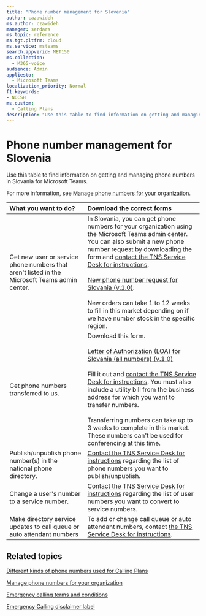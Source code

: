 ```yaml
---
title: "Phone number management for Slovenia"
author: cazawideh
ms.author: czawideh
manager: serdars
ms.topic: reference
ms.tgt.pltfrm: cloud
ms.service: msteams
search.appverid: MET150
ms.collection: 
  - M365-voice
audience: Admin
appliesto: 
  - Microsoft Teams
localization_priority: Normal
f1.keywords:
- NOCSH
ms.custom: 
  - Calling Plans
description: "Use this table to find information on getting and managing phone numbers in Slovenia for Microsoft Teams."
---
```


# Phone number management for Slovenia

Use this table to find information on getting and managing phone numbers in Slovania for Microsoft Teams.
  
For more information, see [Manage phone numbers for your organization](manage-phone-numbers-for-your-organization.md).
  
|**What you want to do?**|**Download the correct forms**|
|:-----|:-----|
|Get new user or service phone numbers that aren't listed in the Microsoft Teams admin center. |In Slovania, you can get phone numbers for your organization using the Microsoft Teams admin center. You can also submit a new phone number request by downloading the form and [contact the TNS Service Desk for instructions](contact-tns-service-desk.md).<br/><br/>[New phone number request for Slovania (v.1.0)](<https://download.microsoft.com/download/4/7/4/474b116f-3129-41ed-9a66-28f32c10a97d/New phone number request for Slovenia (v.1.0) (en-us).pdf>). <br/><br/>New orders can take 1 to 12 weeks to fill in this market depending on if we have number stock in the specific region. |
|Get phone numbers transferred to us. | Download this form. <br/><br/>[Letter of Authorization (LOA) for Slovania (all numbers) (v.1.0)](<https://download.microsoft.com/download/8/b/7/8b7aad7f-a31a-4b27-bfbf-2cf103441bee/Slovenia LOA.pdf>)<br/><br/>Fill it out and [contact the TNS Service Desk for instructions](contact-tns-service-desk.md). You must also include a utility bill from the business address for which you want to transfer numbers.<br/><br/>Transferring numbers can take up to 3 weeks to complete in this market. These numbers can't be used for conferencing at this time.|
|Publish/unpublish phone number(s) in the national phone directory.  <br/> |[Contact the TNS Service Desk for instructions](contact-tns-service-desk.md) regarding the list of phone numbers you want to publish/unpublish. <br/> |
|Change a user's number to a service number.  <br/> |[Contact the TNS Service Desk for instructions](contact-tns-service-desk.md) regarding the list of user numbers you want to convert to service numbers. <br/> |
|Make directory service updates to call queue or auto attendant numbers|To add or change call queue or auto attendant numbers, contact [the TNS Service Desk for instructions](contact-tns-service-desk.md). |
   
## Related topics

[Different kinds of phone numbers used for Calling Plans](../different-kinds-of-phone-numbers-used-for-calling-plans.md)

[Manage phone numbers for your organization](manage-phone-numbers-for-your-organization.md)

[Emergency calling terms and conditions](../emergency-calling-terms-and-conditions.md)
  
[Emergency Calling disclaimer label](https://download.microsoft.com/download/a/8/0/a807c43d-2177-4fe0-8732-86b3784ae6e5/emergency-calling-label-(en-us)-(v.1.0).zip)
